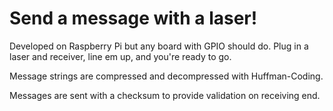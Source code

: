 # Send a message with a laser!

Developed on Raspberry Pi but any board with GPIO should do.
Plug in a laser and receiver, line em up, and you're ready to go.

Message strings are compressed and decompressed with Huffman-Coding.

Messages are sent with a checksum to provide validation on receiving end.